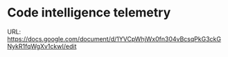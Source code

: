 # Code intelligence telemetry

URL: https://docs.google.com/document/d/1YVCpWhjWx0fn304vBcsqPkG3ckGNykR1fqWgXv1ckwI/edit
